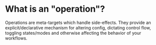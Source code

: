 # What is an "operation"?

Operations are meta-targets which handle side-effects. They provide an
explicit/declarative mechanism for altering config, dictating control flow,
toggling states/modes and otherwise affecting the behavior of your workflows.
